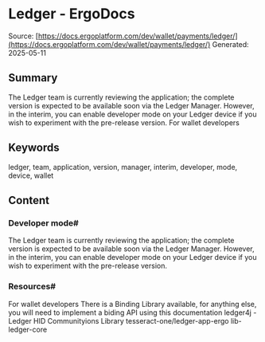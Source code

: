 # Ledger - ErgoDocs
Source: [https://docs.ergoplatform.com/dev/wallet/payments/ledger/](https://docs.ergoplatform.com/dev/wallet/payments/ledger/)
Generated: 2025-05-11

## Summary
The Ledger team is currently reviewing the application; the complete version is expected to be available soon via the Ledger Manager. However, in the interim, you can enable developer mode on your Ledger device if you wish to experiment with the pre-release version. For wallet developers

## Keywords
ledger, team, application, version, manager, interim, developer, mode, device, wallet

## Content
### Developer mode#
The Ledger team is currently reviewing the application; the complete version is expected to be available soon via the Ledger Manager. However, in the interim, you can enable developer mode on your Ledger device if you wish to experiment with the pre-release version.

### Resources#
For wallet developers
There is a Binding Library available, for anything else, you will need to implement a biding API using this documentation
ledger4j - Ledger HID Communityions Library 
tesseract-one/ledger-app-ergo
lib-ledger-core
